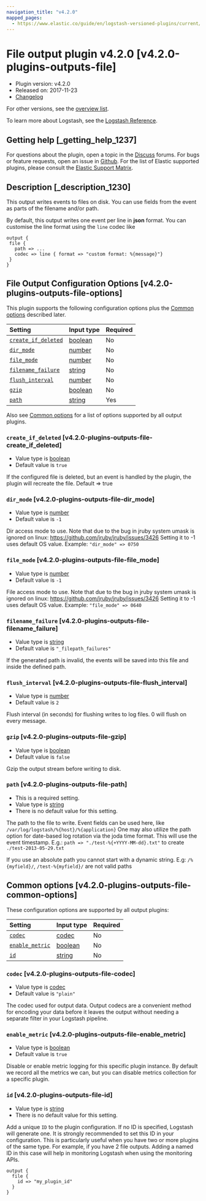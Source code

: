 ```yaml
---
navigation_title: "v4.2.0"
mapped_pages:
  - https://www.elastic.co/guide/en/logstash-versioned-plugins/current/v4.2.0-plugins-outputs-file.html
---
```


# File output plugin v4.2.0 [v4.2.0-plugins-outputs-file]

* Plugin version: v4.2.0
* Released on: 2017-11-23
* [Changelog](https://github.com/logstash-plugins/logstash-output-file/blob/v4.2.0/CHANGELOG.md)

For other versions, see the [overview list](output-file-index.md).

To learn more about Logstash, see the [Logstash Reference](https://www.elastic.co/guide/en/logstash/current/index.html).

## Getting help [_getting_help_1237]

For questions about the plugin, open a topic in the [Discuss](http://discuss.elastic.co) forums. For bugs or feature requests, open an issue in [Github](https://github.com/logstash-plugins/logstash-output-file). For the list of Elastic supported plugins, please consult the [Elastic Support Matrix](https://www.elastic.co/support/matrix#matrix_logstash_plugins).

## Description [_description_1230]

This output writes events to files on disk. You can use fields from the event as parts of the filename and/or path.

By default, this output writes one event per line in **json** format. You can customise the line format using the `line` codec like

```
output {
 file {
   path => ...
   codec => line { format => "custom format: %{message}"}
 }
}
```

## File Output Configuration Options [v4.2.0-plugins-outputs-file-options]

This plugin supports the following configuration options plus the [Common options](v4-2-0-plugins-outputs-file.md#v4.2.0-plugins-outputs-file-common-options) described later.

| Setting | Input type | Required |
| :- | :- | :- |
| [`create_if_deleted`](v4-2-0-plugins-outputs-file.md#v4.2.0-plugins-outputs-file-create_if_deleted) | [boolean](/lsr/value-types.md#boolean) | No |
| [`dir_mode`](v4-2-0-plugins-outputs-file.md#v4.2.0-plugins-outputs-file-dir_mode) | [number](/lsr/value-types.md#number) | No |
| [`file_mode`](v4-2-0-plugins-outputs-file.md#v4.2.0-plugins-outputs-file-file_mode) | [number](/lsr/value-types.md#number) | No |
| [`filename_failure`](v4-2-0-plugins-outputs-file.md#v4.2.0-plugins-outputs-file-filename_failure) | [string](/lsr/value-types.md#string) | No |
| [`flush_interval`](v4-2-0-plugins-outputs-file.md#v4.2.0-plugins-outputs-file-flush_interval) | [number](/lsr/value-types.md#number) | No |
| [`gzip`](v4-2-0-plugins-outputs-file.md#v4.2.0-plugins-outputs-file-gzip) | [boolean](/lsr/value-types.md#boolean) | No |
| [`path`](v4-2-0-plugins-outputs-file.md#v4.2.0-plugins-outputs-file-path) | [string](/lsr/value-types.md#string) | Yes |

Also see [Common options](v4-2-0-plugins-outputs-file.md#v4.2.0-plugins-outputs-file-common-options) for a list of options supported by all output plugins.

### `create_if_deleted` [v4.2.0-plugins-outputs-file-create_if_deleted]

* Value type is [boolean](/lsr/value-types.md#boolean)
* Default value is `true`

If the configured file is deleted, but an event is handled by the plugin, the plugin will recreate the file. Default ⇒ true

### `dir_mode` [v4.2.0-plugins-outputs-file-dir_mode]

* Value type is [number](/lsr/value-types.md#number)
* Default value is `-1`

Dir access mode to use. Note that due to the bug in jruby system umask is ignored on linux: <https://github.com/jruby/jruby/issues/3426> Setting it to -1 uses default OS value. Example: `"dir_mode" => 0750`

### `file_mode` [v4.2.0-plugins-outputs-file-file_mode]

* Value type is [number](/lsr/value-types.md#number)
* Default value is `-1`

File access mode to use. Note that due to the bug in jruby system umask is ignored on linux: <https://github.com/jruby/jruby/issues/3426> Setting it to -1 uses default OS value. Example: `"file_mode" => 0640`

### `filename_failure` [v4.2.0-plugins-outputs-file-filename_failure]

* Value type is [string](/lsr/value-types.md#string)
* Default value is `"_filepath_failures"`

If the generated path is invalid, the events will be saved into this file and inside the defined path.

### `flush_interval` [v4.2.0-plugins-outputs-file-flush_interval]

* Value type is [number](/lsr/value-types.md#number)
* Default value is `2`

Flush interval (in seconds) for flushing writes to log files. 0 will flush on every message.

### `gzip` [v4.2.0-plugins-outputs-file-gzip]

* Value type is [boolean](/lsr/value-types.md#boolean)
* Default value is `false`

Gzip the output stream before writing to disk.

### `path` [v4.2.0-plugins-outputs-file-path]

* This is a required setting.
* Value type is [string](/lsr/value-types.md#string)
* There is no default value for this setting.

The path to the file to write. Event fields can be used here, like `/var/log/logstash/%{host}/%{application}` One may also utilize the path option for date-based log rotation via the joda time format. This will use the event timestamp. E.g.: `path => "./test-%{+YYYY-MM-dd}.txt"` to create `./test-2013-05-29.txt`

If you use an absolute path you cannot start with a dynamic string. E.g: `/%{myfield}/`, `/test-%{myfield}/` are not valid paths

## Common options [v4.2.0-plugins-outputs-file-common-options]

These configuration options are supported by all output plugins:

| Setting | Input type | Required |
| :- | :- | :- |
| [`codec`](v4-2-0-plugins-outputs-file.md#v4.2.0-plugins-outputs-file-codec) | [codec](/lsr/value-types.md#codec) | No |
| [`enable_metric`](v4-2-0-plugins-outputs-file.md#v4.2.0-plugins-outputs-file-enable_metric) | [boolean](/lsr/value-types.md#boolean) | No |
| [`id`](v4-2-0-plugins-outputs-file.md#v4.2.0-plugins-outputs-file-id) | [string](/lsr/value-types.md#string) | No |

### `codec` [v4.2.0-plugins-outputs-file-codec]

* Value type is [codec](/lsr/value-types.md#codec)
* Default value is `"plain"`

The codec used for output data. Output codecs are a convenient method for encoding your data before it leaves the output without needing a separate filter in your Logstash pipeline.

### `enable_metric` [v4.2.0-plugins-outputs-file-enable_metric]

* Value type is [boolean](/lsr/value-types.md#boolean)
* Default value is `true`

Disable or enable metric logging for this specific plugin instance. By default we record all the metrics we can, but you can disable metrics collection for a specific plugin.

### `id` [v4.2.0-plugins-outputs-file-id]

* Value type is [string](/lsr/value-types.md#string)
* There is no default value for this setting.

Add a unique `ID` to the plugin configuration. If no ID is specified, Logstash will generate one. It is strongly recommended to set this ID in your configuration. This is particularly useful when you have two or more plugins of the same type. For example, if you have 2 file outputs. Adding a named ID in this case will help in monitoring Logstash when using the monitoring APIs.

```
output {
  file {
    id => "my_plugin_id"
  }
}
```
